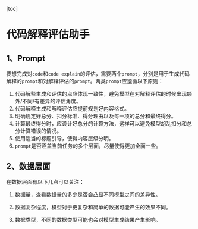 [toc]





# 代码解释评估助手

## 1、Prompt

要想完成对`code`和`code explain`的评估，需要两个`prompt`，分别是用于生成代码解释的`prompt`和对解释评估的`prompt`。两类`prompt`应遵循以下原则：

1. 代码解释生成和评估的点应体现一致性，避免模型在对解释评估的时候出现额外/不同/有差异的评估角度。
2. 代码解释生成和解释评估应提前规划好内容格式。
3. 明确规定好总分、扣分标准、得分理由以及每一项的总分和最终得分。
4. 计算最终得分时，应设计好总分的计算方法，这样可以避免模型胡乱扣分和总分计算错误的情况。
5. 使用适当的标题引导，使得内容层级分明。
6. `prompt`是否涵盖当前任务的多个层面，尽量使得更加全面一些。

## 2、数据层面

在数据层面有以下几点可以关注：

1. 数据量，查看数据量的多少是否会凸显不同模型之间的差异性。

2. 数据复杂程度，模型对于更复杂和简单的数据可能产生的效果不同。

3. 数据类型，不同的数据类型可能也会对模型生成结果产生影响。

   